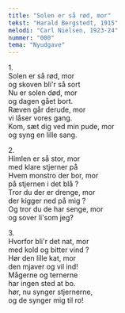 ```yaml
---
title: "Solen er så rød, mor"
tekst: "Harald Bergstedt, 1915"
melodi: "Carl Nielsen, 1923-24"
nummer: "000"
tema: "Nyudgave"
---
```

1.<br>
Solen er så rød, mor<br>
og skoven bli'r så sort<br>
Nu er solen død, mor<br>
og dagen gået bort.<br>
Ræven går derude, mor<br>
vi låser vores gang.<br>
Kom, sæt dig ved min pude, mor<br>
og syng en lille sang.<br>

2.<br>
Himlen er så stor, mor<br>
med klare stjerner på<br>
Hvem monstro der bor, mor<br>
på stjernen i det blå ?<br>
Tror du der er drenge, mor<br>
der kigger ned på mig ?<br>
Og tror du de har senge, mor<br>
og sover li'som jeg?<br>

3.<br>
Hvorfor bli'r det nat, mor<br>
med kold og bitter vind ?<br>
Hør den lille kat, mor<br>
den mjaver og vil ind!<br>
Mågerne og ternerne<br>
har ingen sted at bo.<br>
hør, nu synger stjernerne,<br>
og de synger mig til ro!<br>
